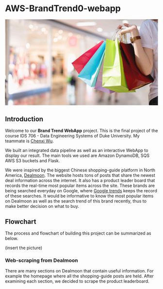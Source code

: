 # AWS-BrandTrend0-webapp

![shopping](shopping.jpg)

## Introduction
Welcome to our **Brand Trend WebApp** project. This is the final project of the course IDS 706 - Data Engineering Systems of Duke University. My teammate is [Chenxi Wu](https://www.linkedin.com/in/chenxi-wu-107452175/).  

We built an integrated data pipeline as well as an interactive WebApp to display our result. The main tools we used are Amazon DynamoDB, SQS AWS S3 buckets and Flask. 

We were inspired by the biggest Chinese shopping-guide platform in North America, [Dealmoon](https://www.dealmoon.com/). The website hosts tons of posts that share the newest deal information across the internet. It also has a product leader board that records the real-time most popular items across the site. These brands are being searched everyday on Google, where [Google trends](https://trends.google.com/trends/) keeps the record of these searches. It would be informative to know the most popular items on Dealmoon as well as the search trend of this brand recently, thus to make better decision on what to buy. 

## Flowchart
The process and flowchart of building this project can be summarized as below. 

(insert the picture)

### Web-scraping from Dealmoon

There are many sections on Dealmoon that contain useful information. For example the homepage where all the shopping-guide posts are held. After examining each section, we decided to scrape the product leaderboard. 





